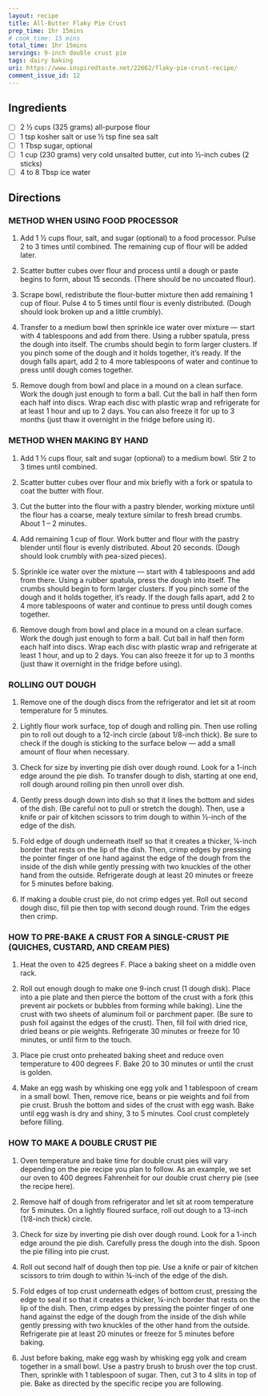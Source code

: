 ```yaml
---
layout: recipe
title: All-Butter Flaky Pie Crust
prep_time: 1hr 15mins
# cook_time: 15 mins
total_time: 1hr 15mins
servings: 9-inch double crust pie
tags: dairy baking
uri: https://www.inspiredtaste.net/22662/flaky-pie-crust-recipe/
comment_issue_id: 12
---
```

## Ingredients
- [ ] 2 ½ cups (325 grams) all-purpose flour
- [ ] 1 tsp kosher salt or use ½ tsp fine sea salt
- [ ] 1 Tbsp sugar, optional
- [ ] 1 cup (230 grams) very cold unsalted butter, cut into ½-inch cubes (2 sticks)
- [ ] 4 to 8 Tbsp ice water

## Directions
### METHOD WHEN USING FOOD PROCESSOR
1. Add 1 ½ cups flour, salt, and sugar (optional) to a food processor. Pulse 2 to 3 times until combined. The remaining cup of flour will be added later.

2. Scatter butter cubes over flour and process until a dough or paste begins to form, about 15 seconds. (There should be no uncoated flour).

3. Scrape bowl, redistribute the flour-butter mixture then add remaining 1 cup of flour. Pulse 4 to 5 times until flour is evenly distributed. (Dough should look broken up and a little crumbly).

4. Transfer to a medium bowl then sprinkle ice water over mixture — start with 4 tablespoons and add from there. Using a rubber spatula, press the dough into itself. The crumbs should begin to form larger clusters. If you pinch some of the dough and it holds together, it’s ready. If the dough falls apart, add 2 to 4 more tablespoons of water and continue to press until dough comes together.

5. Remove dough from bowl and place in a mound on a clean surface. Work the dough just enough to form a ball. Cut the ball in half then form each half into discs. Wrap each disc with plastic wrap and refrigerate for at least 1 hour and up to 2 days. You can also freeze it for up to 3 months (just thaw it overnight in the fridge before using it).

### METHOD WHEN MAKING BY HAND
1. Add 1 ½ cups flour, salt and sugar (optional) to a medium bowl. Stir 2 to 3 times until combined.

2. Scatter butter cubes over flour and mix briefly with a fork or spatula to coat the butter with flour.

3. Cut the butter into the flour with a pastry blender, working mixture until the flour has a coarse, mealy texture similar to fresh bread crumbs. About 1 – 2 minutes.

4. Add remaining 1 cup of flour. Work butter and flour with the pastry blender until flour is evenly distributed. About 20 seconds. (Dough should look crumbly with pea-sized pieces).

5. Sprinkle ice water over the mixture — start with 4 tablespoons and add from there. Using a rubber spatula, press the dough into itself. The crumbs should begin to form larger clusters. If you pinch some of the dough and it holds together, it’s ready. If the dough falls apart, add 2 to 4 more tablespoons of water and continue to press until dough comes together.

6. Remove dough from bowl and place in a mound on a clean surface. Work the dough just enough to form a ball. Cut ball in half then form each half into discs. Wrap each disc with plastic wrap and refrigerate at least 1 hour, and up to 2 days. You can also freeze it for up to 3 months (just thaw it overnight in the fridge before using).

### ROLLING OUT DOUGH
1. Remove one of the dough discs from the refrigerator and let sit at room temperature for 5 minutes.

2. Lightly flour work surface, top of dough and rolling pin. Then use rolling pin to roll out dough to a 12-inch circle (about 1/8-inch thick). Be sure to check if the dough is sticking to the surface below — add a small amount of flour when necessary.

3. Check for size by inverting pie dish over dough round. Look for a 1-inch edge around the pie dish. To transfer dough to dish, starting at one end, roll dough around rolling pin then unroll over dish.

4. Gently press dough down into dish so that it lines the bottom and sides of the dish. (Be careful not to pull or stretch the dough). Then, use a knife or pair of kitchen scissors to trim dough to within ½-inch of the edge of the dish.

5. Fold edge of dough underneath itself so that it creates a thicker, ¼-inch border that rests on the lip of the dish. Then, crimp edges by pressing the pointer finger of one hand against the edge of the dough from the inside of the dish while gently pressing with two knuckles of the other hand from the outside. Refrigerate dough at least 20 minutes or freeze for 5 minutes before baking.

6. If making a double crust pie, do not crimp edges yet. Roll out second dough disc, fill pie then top with second dough round. Trim the edges then crimp.

### HOW TO PRE-BAKE A CRUST FOR A SINGLE-CRUST PIE (QUICHES, CUSTARD, AND CREAM PIES)

1. Heat the oven to 425 degrees F. Place a baking sheet on a middle oven rack.

2. Roll out enough dough to make one 9-inch crust (1 dough disk). Place into a pie plate and then pierce the bottom of the crust with a fork (this prevent air pockets or bubbles from forming while baking). Line the crust with two sheets of aluminum foil or parchment paper. (Be sure to push foil against the edges of the crust). Then, fill foil with dried rice, dried beans or pie weights. Refrigerate 30 minutes or freeze for 10 minutes, or until firm to the touch.

3. Place pie crust onto preheated baking sheet and reduce oven temperature to 400 degrees F. Bake 20 to 30 minutes or until the crust is golden.

4. Make an egg wash by whisking one egg yolk and 1 tablespoon of cream in a small bowl. Then, remove rice, beans or pie weights and foil from pie crust. Brush the bottom and sides of the crust with egg wash. Bake until egg wash is dry and shiny, 3 to 5 minutes. Cool crust completely before filling.

### HOW TO MAKE A DOUBLE CRUST PIE

1. Oven temperature and bake time for double crust pies will vary depending on the pie recipe you plan to follow. As an example, we set our oven to 400 degrees Fahrenheit for our double crust cherry pie (see the recipe here).

2. Remove half of dough from refrigerator and let sit at room temperature for 5 minutes. On a lightly floured surface, roll out dough to a 13-inch (1/8-inch thick) circle.

3. Check for size by inverting pie dish over dough round. Look for a 1-inch edge around the pie dish. Carefully press the dough into the dish. Spoon the pie filling into pie crust.

4. Roll out second half of dough then top pie. Use a knife or pair of kitchen scissors to trim dough to within ¾-inch of the edge of the dish.

5. Fold edges of top crust underneath edges of bottom crust, pressing the edge to seal it so that it creates a thicker, ¼-inch border that rests on the lip of the dish. Then, crimp edges by pressing the pointer finger of one hand against the edge of the dough from the inside of the dish while gently pressing with two knuckles of the other hand from the outside. Refrigerate pie at least 20 minutes or freeze for 5 minutes before baking.

6. Just before baking, make egg wash by whisking egg yolk and cream together in a small bowl. Use a pastry brush to brush over the top crust. Then, sprinkle with 1 tablespoon of sugar. Then, cut 3 to 4 slits in top of pie. Bake as directed by the specific recipe you are following.